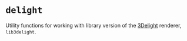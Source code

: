 # `delight`

<!-- cargo-rdme start -->

Utility functions for working with library version of the
[3Delight](https://www.3delight.com) renderer, `lib3delight`.

<!-- cargo-rdme end -->
